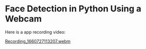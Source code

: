 # Face Detection in Python Using a Webcam

Here is a app recording video:

[Recording_1660727113207.webm](https://user-images.githubusercontent.com/95642631/185081806-323ca2e8-8b1b-4617-b446-e2dc973f2246.webm)
